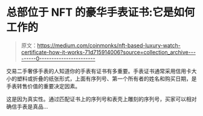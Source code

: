 # 总部位于 NFT 的豪华手表证书:它是如何工作的

> 原文：<https://medium.com/coinmonks/nft-based-luxury-watch-certificate-how-it-works-71d715914006?source=collection_archive---------0----------------------->

交易二手奢侈手表的人知道你的手表有证书有多重要。手表证书通常采用信用卡大小的塑料或折叠的纸张形式，上面有序列号、第一个所有者的姓名和购买日期，是手表转售价值的重要决定因素。

这是因为真实性。通过匹配证书上的序列号和表壳上雕刻的序列号，买家可以相对确信手表是真品…